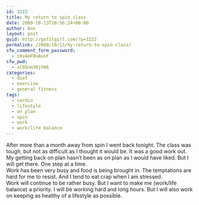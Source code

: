 ```yaml
---
id: 3222
title: My return to spin class
date: 2009-10-13T20:56:24+00:00
author: Ann
layout: post
guid: http://gofitgirl.com/?p=3222
permalink: /2009/10/13/my-return-to-spin-class/
sfw_comment_form_password:
  - z0vAeF0uAunF
sfw_pwd:
  - zCbQnm30jYH6
categories:
  - diet
  - exercise
  - general fitness
tags:
  - cardio
  - lifestyle
  - on plan
  - spin
  - work
  - work/life balance
---
```

After more than a month away from spin I went back tonight. The class was tough, but not as difficult as I thought it would be. It was a good work out.  
My getting back on plan hasn&#8217;t been as on plan as I would have liked. But I will get there. One step at a time.  
Work has been very busy and food is being brought in. The temptations are hard for me to resist. And I tend to eat crap when I am stressed.  
Work will continue to be rather busy. But I want to make me (work/life balance) a priority. I will be working hard and long hours. But I will also work on keeping as healthy of a lifestyle as possible.